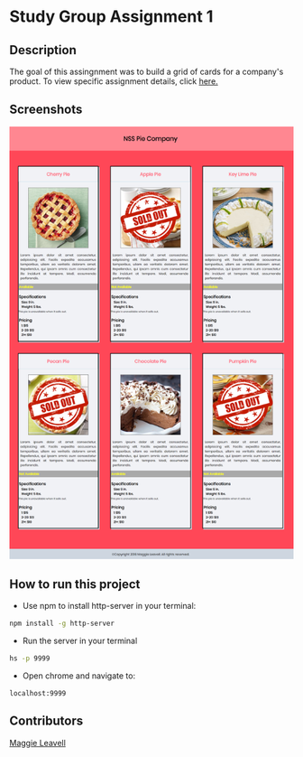 # Study Group Assignment 1

## Description
The goal of this assingnment was to build a grid of cards for a company's product. To view specific assignment details, click [here.](https://github.com/nss-nightclass-projects/exercise-vault/blob/master/HTML_CSS_product_cards.md)

## Screenshots
![main screenshot](./images/pie.png)

## How to run this project
* Use npm to install http-server in your terminal:
```sh
npm install -g http-server
```
* Run the server in your terminal
```sh
hs -p 9999
```
* Open chrome and navigate to:
```
localhost:9999
```

## Contributors
[Maggie Leavell](https://github.com/mjleavell)